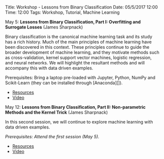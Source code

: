Title: Workshop - Lessons from Binary Classification
Date: 05/5/2017 12:00
Time: 12:00 
Tags: Workshop, Tutorial, Machine Learning

May 5: __Lessons from Binary Classification, Part I: Overfitting and
    Surrogate Losses__ (James Sharpnack)

Binary classification is the canonical machine learning task and its study
has a rich history.  Much of the main principles of machine learning have
been discovered in this context.  These principles continue to guide the
broader development of machine learning, and they motivate methods such as
cross-validation, kernel support vector machines, logistic regression, and
neural networks.  We will highlight the resultant methods and will
accompany this with data driven examples.
    
Prerequisites: Bring a laptop pre-loaded with Jupyter, Python, NumPy and
    Scikit-Learn (they can be installed through [Anaconda][]).

+ [Resources](https://github.com/jsharpna/DavisSML/tree/master/lectures/classify)
+ [Video](https://www.youtube.com/watch?v=dHbze3AYG8I)

	
May 12: __Lessons from Binary Classification, Part II: Non-parametric
    Methods and the Kernel Trick__ (James Sharpnack)

In this second session, we will continue to explore machine learning with
data driven examples.

_Prerequisites: Attend the first session (May 5)._
	
+ [Resources](https://github.com/jsharpna/DavisSML/tree/master/lectures/classify)
+ [Video](https://www.youtube.com/watch?v=T64qdgdGRmw)
